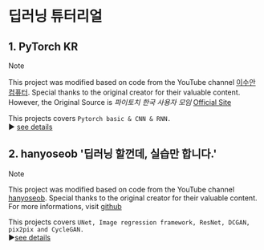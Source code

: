 # 딥러닝 튜터리얼

## 1. PyTorch KR
> [!NOTE]
> This project was modified based on code from the YouTube channel [이수안컴퓨터](https://www.youtube.com/c/이수안컴퓨터). Special thanks to the original creator for their valuable content. <br>
> However, the Original Source is *파이토치 한국 사용자 모임* [Official Site](https://tutorials.pytorch.kr/)

This projects covers `Pytorch basic & CNN & RNN.`<br>
&#9654; [see details](https://github.com/ksouth0413/dltutorial/blob/main/PyTorch%20KR/README.md)

## 2. hanyoseob '딥러닝 할껀데, 실습만 합니다.'
> [!NOTE]
> This project was modified based on code from the YouTube channel [hanyoseob](https://youtube.com/playlist?list=PLqtXapA2WDqbE6ghoiEJIrmEnndQ7ouys&si=yQvyioh6B6R2dYJh). Special thanks to the original creator for their valuable content. <br>
> For more informations, visit [github](https://github.com/hanyoseob)

This projects covers `UNet, Image regression framework, ResNet, DCGAN, pix2pix and CycleGAN.`<br>
&#9654;[see details]()

